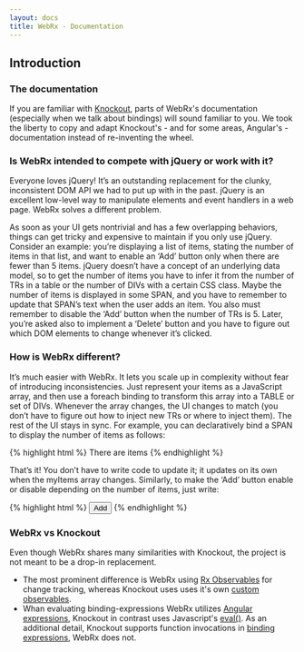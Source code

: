 ```yaml
---
layout: docs
title: WebRx - Documentation
---
```

## Introduction

### The documentation

If you are familiar with [Knockout](http://knockoutjs.com), parts of WebRx's documentation (especially when we talk about bindings) will sound familiar to you. We took the liberty to copy and adapt Knockout's - and for some areas, Angular's - documentation instead of re-inventing the wheel.

### Is WebRx intended to compete with jQuery or work with it?

Everyone loves jQuery! It’s an outstanding replacement for the clunky, inconsistent DOM API we had to put up with in the past. jQuery is an excellent low-level way to manipulate elements and event handlers in a web page. WebRx solves a different problem.

As soon as your UI gets nontrivial and has a few overlapping behaviors, things can get tricky and expensive to maintain if you only use jQuery. Consider an example: you’re displaying a list of items, stating the number of items in that list, and want to enable an ‘Add’ button only when there are fewer than 5 items. jQuery doesn’t have a concept of an underlying data model, so to get the number of items you have to infer it from the number of TRs in a table or the number of DIVs with a certain CSS class. Maybe the number of items is displayed in some SPAN, and you have to remember to update that SPAN’s text when the user adds an item. You also must remember to disable the ‘Add’ button when the number of TRs is 5. Later, you’re asked also to implement a ‘Delete’ button and you have to figure out which DOM elements to change whenever it’s clicked.

### How is WebRx different?

It’s much easier with WebRx. It lets you scale up in complexity without fear of introducing inconsistencies. Just represent your items as a JavaScript array, and then use a foreach binding to transform this array into a TABLE or set of DIVs. Whenever the array changes, the UI changes to match (you don’t have to figure out how to inject new TRs or where to inject them). The rest of the UI stays in sync. For example, you can declaratively bind a SPAN to display the number of items as follows:

{% highlight html %}
There are <span data-bind="text: myItems.length"></span> items
{% endhighlight %} 

That’s it! You don’t have to write code to update it; it updates on its own when the myItems array changes. Similarly, to make the ‘Add’ button enable or disable depending on the number of items, just write:

{% highlight html %}
<button data-bind="enable: myItems.length < 5">Add</button>
{% endhighlight %} 

### WebRx vs Knockout

Even though WebRx shares many similarities with Knockout, the project is not meant to be a drop-in replacement.

- The most prominent difference is WebRx using [Rx Observables](https://github.com/Reactive-Extensions/RxJS/blob/master/doc/gettingstarted/creating.md) for change tracking, whereas Knockout uses uses it's own [custom observables](http://knockoutjs.com/documentation/observables.html). 
- Whan evaluating binding-expressions WebRx utilizes [Angular expressions](https://docs.angularjs.org/guide/expression), Knockout in contrast uses Javascript's [eval()](https://developer.mozilla.org/en-US/docs/Web/JavaScript/Reference/Global_Objects/eval). As an additional detail, Knockout supports function invocations in [binding expressions](http://knockoutjs.com/documentation/binding-syntax.html), WebRx does not.
